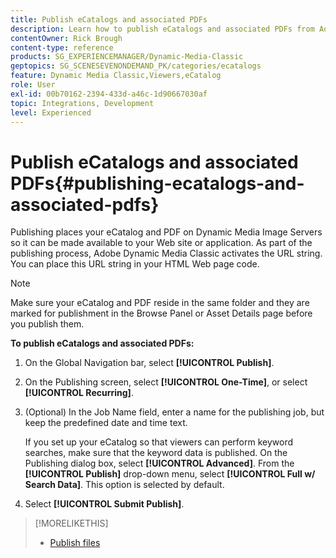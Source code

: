 ```yaml
---
title: Publish eCatalogs and associated PDFs
description: Learn how to publish eCatalogs and associated PDFs from Adobe Dynamic Media Classic.
contentOwner: Rick Brough
content-type: reference
products: SG_EXPERIENCEMANAGER/Dynamic-Media-Classic
geptopics: SG_SCENESEVENONDEMAND_PK/categories/ecatalogs
feature: Dynamic Media Classic,Viewers,eCatalog
role: User
exl-id: 00b70162-2394-433d-a46c-1d90667030af
topic: Integrations, Development
level: Experienced
---
```

# Publish eCatalogs and associated PDFs{#publishing-ecatalogs-and-associated-pdfs}

Publishing places your eCatalog and PDF on Dynamic Media Image Servers so it can be made available to your Web site or application. As part of the publishing process, Adobe Dynamic Media Classic activates the URL string. You can place this URL string in your HTML Web page code.

>[!NOTE]
>
>Make sure your eCatalog and PDF reside in the same folder and they are marked for publishment in the Browse Panel or Asset Details page before you publish them.

**To publish eCatalogs and associated PDFs:**

1. On the Global Navigation bar, select **[!UICONTROL Publish]**.
1. On the Publishing screen, select **[!UICONTROL One-Time]**, or select **[!UICONTROL Recurring]**.
1. (Optional) In the Job Name field, enter a name for the publishing job, but keep the predefined date and time text.

   If you set up your eCatalog so that viewers can perform keyword searches, make sure that the keyword data is published. On the Publishing dialog box, select **[!UICONTROL Advanced]**. From the **[!UICONTROL Publish]** drop-down menu, select **[!UICONTROL Full w/ Search Data]**. This option is selected by default.

1. Select **[!UICONTROL Submit Publish]**.

>[!MORELIKETHIS]
>
>* [Publish files](publishing-files.md)
